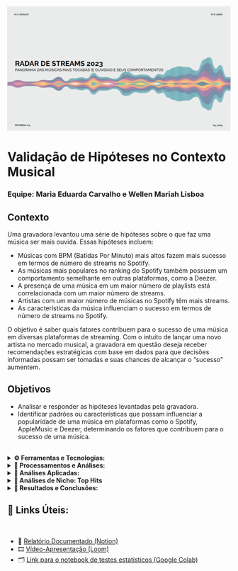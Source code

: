<p align="center">
  <img src="hipoteses_capa.png" alt="Radar de Streams 2023" width="700"/>
</p>

# Validação de Hipóteses no Contexto Musical

### Equipe: Maria Eduarda Carvalho e Wellen Mariah Lisboa

## Contexto

Uma gravadora levantou uma série de hipóteses sobre o que faz uma música ser mais ouvida. Essas hipóteses incluem:

- Músicas com BPM (Batidas Por Minuto) mais altos fazem mais sucesso em termos de número de streams no Spotify.
- As músicas mais populares no ranking do Spotify também possuem um comportamento semelhante em outras plataformas, como a Deezer.
- A presença de uma música em um maior número de playlists está correlacionada com um maior número de streams.
- Artistas com um maior número de músicas no Spotify têm mais streams.
- As características da música influenciam o sucesso em termos de número de streams no Spotify.

O objetivo é saber quais fatores contribuem para o sucesso de uma música em diversas plataformas de streaming. Com o intuito de lançar
uma novo artista no mercado musical, a gravadora em questão deseja receber recomendações estratégicas com base em dados para que decisões
informadas possam ser tomadas e suas chances de alcançar o “sucesso” aumentem.

## Objetivos

- Analisar e responder as hipóteses levantadas pela gravadora.
- Identificar padrões ou características que possam influenciar a popularidade de uma música em plataformas como o Spotify, AppleMusic
e Deezer, determinando os fatores que contribuem para o sucesso de uma música.
<br>

<details>
  <summary><strong>⚙️ Ferramentas e Tecnologias: </strong></summary>
  <br>
  
- **BigQuery (utilizando SQL)**
- **PowerBI (foi utilizado Python)**
- **Google Colab (foi utilizado Python)**
- **Notion (gerenciamento de tempo e progresso)**
- **Google Documentos (montagem da ficha técnica)**
  <br>

</details>

<details>
  <summary><strong>📂 Processamentos e Análises: </strong></summary>
  <br>
  
A partir da base tratada, foram exploradas correlações, distribuições e padrões gerais que ajudaram a entender a estrutura dos dados.
Esta etapa forneceu insumos valiosos para aprofundar a análise e ajustar hipóteses iniciais.
  
  - **1. Imporatação dos dados** 
  - **2. Limpeza dos dados** 
  - **3. Verificar e alterar tipos de dados**
  - **4. Criar novas variáveis + Unir tabelas + Contruir tabelas auxiliares** 

</details>

<details>
  <summary><strong>🧭 Análises Aplicadas: </strong></summary>
  <br>
  
As hipóteses definidas no início do projeto foram testadas com análises descritivas e comparativas. As respostas foram
embasadas com visualizações e indicadores quantitativos, permitindo verificar a aderência dos dados a comportamentos
esperados.
  
  - **Hipótese 1 - Músicas com BPM mais altos fazem mais sucesso no Spotify.** 
  - **Hipótese 2 - As músicas mais populares no Spotify também possuem um comportamento semelhante em outras plataformas
    como Deezer, Apple Music e Shazam.** 
  - **Hipótese 3 - A presença de uma música em um maior número de playlists está relacionada a um maior número de streams.**
  - **Hipótese 4 - Artistas com maior número de músicas no Spotify têm mais streams.**
  - **Hipótese 5 - As características da música influenciam no sucesso em termos de streams no Spotify.**

</details>

<details>
  <summary><strong>🎯 Análises de Nicho: Top Hits</strong></summary>
  <br>
Com base na segmentação das faixas mais populares, foi feita uma análise específica sobre as características que mais
aparecem em músicas classificadas como "Top Hits". Isso permitiu identificar padrões únicos desse grupo em comparação com
o restante da base.
  
</details>

<details>
  <summary><strong>🏁 Resultados e Conclusões: </strong></summary>
  <br>
A análise confirmou parcialmente algumas hipóteses e rejeitou outras, apontando tendências interessantes como a relação
entre energia e popularidade ou o impacto da duração média nas faixas mais ouvidas. As conclusões fornecem direções para
estudos futuros e estratégias de curadoria musical.

</details>

## 🔗 Links Úteis:
<br>

  - 📘 [Relatório Documentado (Notion)](https://www.notion.so/FICHA-T-CNICA_-PROJETO-2-HIP-TESES-200b5d322028808ba872c03248cce5ac?source=copy_link)
  - 🎞️ [Vídeo-Apresentação (Loom)](https://www.loom.com/share/24c6f18dc84f4f5f89d6baaa9642ea65?sid=1738ba5c-f3e2-491b-8c72-26b512a665f5)
  - 🗂️ [Link para o notebook de testes estatísticos (Google Colab)](https://colab.research.google.com/drive/1quOxk92ReWGKQInZWJTejArk3STQUP76?usp=sharing)

  
